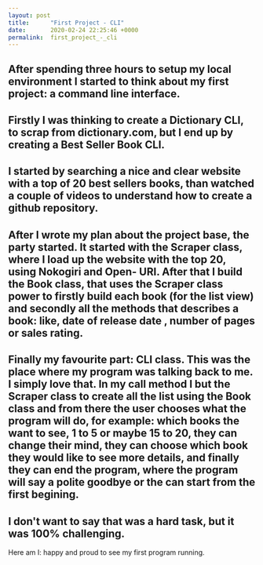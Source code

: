 ```yaml
---
layout: post
title:      "First Project - CLI"
date:       2020-02-24 22:25:46 +0000
permalink:  first_project_-_cli
---
```


## After spending three hours to setup my local environment I started to think about my first project: a command line interface.
## Firstly I was thinking to create a Dictionary CLI, to scrap from dictionary.com, but I end up by creating a Best Seller Book CLI.
## I started by searching a nice and clear website with a top of 20 best sellers books, than watched a couple of videos to understand how to create a github repository.
## After I wrote my plan about the project base, the party started. It started with the Scraper class, where I load up the website with the top 20, using Nokogiri and Open- URI. After that I build the Book class, that uses the Scraper class power to firstly build each book (for the list view) and secondly all the methods that describes a book: like, date of release date , number of pages or sales rating.
## Finally my favourite part: CLI class. This was the place where my program was talking back to me. I simply love that. In my call method I but the Scraper class to create all the list using the Book class and from there the user chooses what the program will do, for example: which books the want to see, 1 to 5 or maybe 15 to 20, they can change their mind, they can choose which book they would like to see more details, and finally they can end the program, where the program will say a polite goodbye or the can start from the first begining.
## I don't want to say that was a hard task, but it was 100% challenging.
Here am I: happy and proud to see my first program running.

